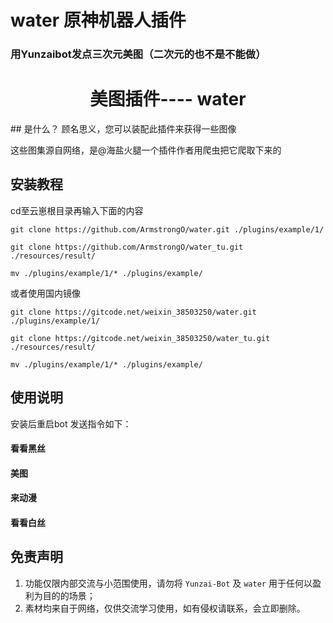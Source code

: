 # water   原神机器人插件
### 用Yunzaibot发点三次元美图（二次元的也不是不能做）
</div>
<div align="center">

# 美图插件----    water

</div>
## 是什么？
顾名思义，您可以装配此插件来获得一些图像


这些图集源自网络，是@海盐火腿一个插件作者用爬虫把它爬取下来的
## 安装教程

cd至云崽根目录再输入下面的内容

```
git clone https://github.com/ArmstrongO/water.git ./plugins/example/1/
```
```
git clone https://github.com/ArmstrongO/water_tu.git ./resources/result/
```
```
mv ./plugins/example/1/* ./plugins/example/
```

或者使用国内镜像
```
git clone https://gitcode.net/weixin_38503250/water.git ./plugins/example/1/
```
```
git clone https://gitcode.net/weixin_38503250/water_tu.git ./resources/result/
```
```
mv ./plugins/example/1/* ./plugins/example/
```

## 使用说明

安装后重启bot
发送指令如下：
#### 看看黑丝
#### 美图
#### 来动漫
#### 看看白丝
## 免责声明

1. 功能仅限内部交流与小范围使用，请勿将 `Yunzai-Bot` 及 `water` 用于任何以盈利为目的的场景；
2. 素材均来自于网络，仅供交流学习使用，如有侵权请联系，会立即删除。